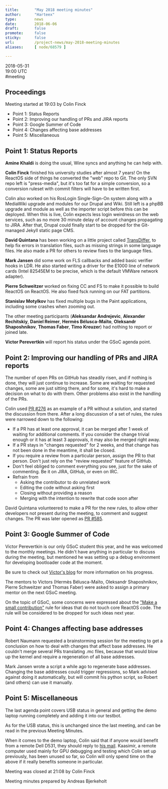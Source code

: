 ```yaml
---
title:       "May 2018 meeting minutes"
author:      "Harteex"
type:        news
date:        2018-06-06
draft:       false
promote:     false
sticky:      false
url:         /project-news/may-2018-meeting-minutes
aliases:     [ node/68579 ]

---
```


<p>2018-05-31<br />
	19:00 UTC<br />
	#meeting</p>
<h2>Proceedings</h2>
<p>Meeting started at 19:03 by Colin Finck</p>
<ul>
    <li>Point 1: Status Reports</li>
    <li>Point 2: Improving our handling of PRs and JIRA reports</li>
    <li>Point 3: Google Summer of Code</li>
    <li>Point 4: Changes affecting base addresses</li>
    <li>Point 5: Miscellaneous</li>
</ul>

<h2>Point 1: Status Reports</h2>

<p><b>Amine Khaldi</b> is doing the usual, Wine syncs and anything he can help with.</p>

<p><b>Colin Finck</b> finished his university studies after almost 7 years! On the ReactOS side of things he converted the "web" repo to Git. The only SVN repo left is "press-media", but it's too fat for a simple conversion, so a conversion ruleset with commit filters will have to be written first.</p>
<p>Colin also worked on his RosLogin Single-Sign-On system along with a MediaWiki upgrade and modules for our Drupal and Wiki. Still left is a phpBB upgrade and module as well as the importer script before this can be deployed. When this is live, Colin expects less login weirdness on the web services, such as no more 30 minute delay of account changes propagating to JIRA. After that, Drupal could finally start to be dropped for the Git-managed Jekyll static page CMS.</p>

<p><b>David Quintana</b> has been working on a little project called <a href="https://github.com/gigaherz/TransDiffer/releases">TransDiffer</a>, to help fix errors in translation files, such as missing strings in some language files. He also made a PR for others to review fixes to the language files.</p>

<p><b>Mark Jansen</b> did some work on FLS callbacks and added basic verifier hooks in LDR. He also started writing a driver for the E1000 line of network cards (Intel 82545EM to be precise, which is the default VMWare network adapter).</p>

<p><b>Pierre Schweitzer</b> worked on fixing CC and FS to make it possible to build ReactOS on ReactOS. He also fixed fsck running on our FAT partitions.</p>

<p><b>Stanislav Motylkov</b> has fixed multiple bugs in the Paint applications, including some crashes when zooming out.</p>

<p>The other meeting participants (<b>Aleksandar Andrejevic</b>, <b>Alexander Rechitskiy</b>, <b>Daniel Reimer</b>, <b>Hermès Bélusca-Maïto</b>, <b>Oleksandr Shaposhnikov</b>, <b>Thomas Faber</b>, <b>Timo Kreuzer</b>) had nothing to report or joined late.</p>
<p><b>Victor Perevertkin</b> will report his status under the GSoC agenda point.</p>

<h2>Point 2: Improving our handling of PRs and JIRA reports</h2>

<p>The number of open PRs on GitHub has steadily risen, and if nothing is done, they will just continue to increase. Some are waiting for requested changes, some are just sitting there, and for some, it's hard to make a decision on what to do with them. Other problems also exist in the handling of the PRs.</p>

<p>Colin used <a href="https://github.com/reactos/reactos/pull/276">PR #276</a> as an example of a PR without a solution, and started the discussion from there. After a long discussion of a set of rules, the rules were narrowed down to the following:</p>

<ul>
    <li>If a PR has at least one approval, it can be merged after 1 week of waiting for additional comments. If you consider the change trivial enough or it has at least 3 approvals, it may also be merged right away.</li>
    <li>If a PR stays in "changes requested" for 2 weeks, and that change has not been done in the meantime, it shall be closed.</li>
    <li>If you require a review from a particular person, assign the PR to that person. Don't just rely on the "review requested" feature of GitHub.</li>
    <li>Don't feel obliged to comment everything you see, just for the sake of commenting. Be it on JIRA, GitHub, or even on IRC.</li>
    <li>Refrain from
      <ul>
        <li>Asking the contributor to do unrelated work</li>
        <li>Editing the code without asking first</li>
        <li>Closing without providing a reason</li>
        <li>Merging with the intention to rewrite that code soon after</li>
      </ul>
    </li>
</ul>

<p>David Quintana volunteered to make a PR for the new rules, to allow other developers not present during the meeting, to comment and suggest changes. The PR was later opened as <a href="https://github.com/reactos/reactos/pull/585">PR #585</a>.</p>

<h2>Point 3: Google Summer of Code</h2>

<p>Victor Perevertkin is our only GSoC student this year, and he was welcomed to the monthly meetings. He didn't have anything in particular to discuss during the meeting, but mentioned he was setting up a debug environment for developing bootloader code at the moment.</p>

<p>Be sure to check out <a href="https://reactos.org/blog/43215">Victor's blog</a> for more information on his progress.</p>

<p>The mentors to Victors (Hermès Bélusca-Maïto, Oleksandr Shaposhnikov, Pierre Schweitzer and Thomas Faber) were asked to assign a primary mentor on the next GSoC meeting.</p>

<p>On the topic of GSoC, some concerns were expressed about the <a href="https://www.reactos.org/wiki/Google_Summer_of_Code_2018#Make_a_small_contribution">"Make a small contribution"</a> rule for ideas that do not touch core ReactOS code. The rule will be considered to be dropped for such ideas next year.</p>

<h2>Point 4: Changes affecting base addresses</h2>

<p>Robert Naumann requested a brainstorming session for the meeting to get a conclusion on how to deal with changes that affect base addresses. He couldn't merge several PRs translating .mc files, because that would blow up the kernel and require a regeneration of all base addresses.</p>

<p>Mark Jansen wrote a script a while ago to regenerate base addresses. Changing the base addresses could trigger regressions, so Mark advised against doing it automatically, but will commit his python script, so Robert (and others) can use it manually.</p>

<h2>Point 5: Miscellaneous</h2>

<p>The last agenda point covers USB status in general and getting the demo laptop running completely and adding it into our testbot.</p>

<p>As for the USB status, this is unchanged since the last meeting, and can be read in the previous Meeting Minutes.</p>

<p>When it comes to the demo laptop, Colin said that if anyone would benefit from  a remote Dell D531, they should reply to <a href="https://reactos.org/pipermail/ros-dev/2018-May/018811.html">his mail</a>. Kaasimir, a remote computer used mainly for GPU debugging and testing which Colin set up previously, has been unused so far, so Colin will only spend time on the above if it really benefits someone in particular.</p>

<p>Meeting was closed at 21:08 by Colin Finck</p>
<p>Meeting minutes prepared by Andreas Bjerkeholt</p>
